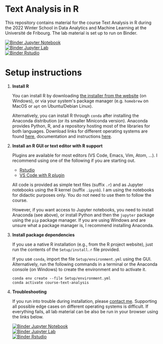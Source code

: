 # Text Analysis in R

This repository contains material for the course Text Analysis in R during the
2022 Winter School in Data Analytics and Machine Learning at the Université de
Fribourg. The lab material is set up to run on Binder.

[![Binder](https://mybinder.org/badge_logo.svg) Jupyter Notebook](https://mybinder.org/v2/gh/hliebert/course-text-analysis-in-r/HEAD?urlpath=tree)  
[![Binder](https://mybinder.org/badge_logo.svg) Jupyter Lab](https://mybinder.org/v2/gh/hliebert/course-text-analysis-in-r/HEAD?urlpath=lab)  
[![Binder](https://mybinder.org/badge_logo.svg) Rstudio](https://mybinder.org/v2/gh/hliebert/course-text-analysis-in-r/HEAD?urlpath=rstudio)  


# Setup instructions

1. **Install R** 

   You can install R by downloading  [the installer from the
   website](https://cran.r-project.org/) (on Windows), or via your system's
   package manager (e.g. `homebrew` on MacOS or `apt` on Ubuntu/Debian Linux). 
   
   Alternatively, you can install R through `conda` after installing the
   Anaconda distribution (or its smaller Miniconda version). Anaconda provides
   Python, R, and a repository hosting most of the libraries for both languages.
   Download links for different operating systems are found
   [here](https://docs.anaconda.com/anaconda/install/), documentation and
   instructions  [here](https://conda.io/projects/conda/en/latest/).

2. **Install an R GUI or text editor with R support** 

   Plugins are available for most editors (VS Code, Emacs, Vim, Atom, ...).
   I recommend using one of the following if you are starting out. 
      - [Rstudio](https://www.rstudio.com/products/rstudio/)
      - [VS Code with R plugin](https://code.visualstudio.com/)

   All code is provided as simple text files (suffix `.r`) and as Jupyter
   notebooks using the R kernel (suffix `.ipynb`). I am using the notebooks for
   didactic purposes only. You do not need to use them to follow the course. 
   
   However, if you want access to Jupyter notebooks, you need to install
   Anaconda (see above), or install Python and then the `jupyter` package using
   the `pip` package manager. If you are using Windows and are unsure what a
   package manager is, I recommend installing Anaconda. 
 
3. **Install package dependencies** 

   If you use a native R installation (e.g., from the R project website), just run
   the contents of the `Setup/install.r` file provided. 
   
   If you use `conda`, import the file `Setup/environment.yml` using the GUI.
   Alternatively, run the following commands in a terminal or the Anaconda
   console (on Windows)  to create the environment and  to activate it.

   ```
   conda env create --file Setup/environment.yml 
   conda activate course-text-analysis
   ```

4. **Troubleshooting** 
   
   If you run into trouble during installation, please [contact
   me](mailto:helge.liebert@econ.uzh.ch). Supporting all possible edge cases on
   different operating systems is difficult. If everything fails, all lab
   material  can be also be run in your browser using the links below.

   [![Binder](https://mybinder.org/badge_logo.svg) Jupyter Notebook](https://mybinder.org/v2/gh/hliebert/course-text-analysis-in-r/HEAD?urlpath=tree)  
   [![Binder](https://mybinder.org/badge_logo.svg) Jupyter Lab](https://mybinder.org/v2/gh/hliebert/course-text-analysis-in-r/HEAD?urlpath=lab)  
   [![Binder](https://mybinder.org/badge_logo.svg) Rstudio](https://mybinder.org/v2/gh/hliebert/course-text-analysis-in-r/HEAD?urlpath=rstudio)  
